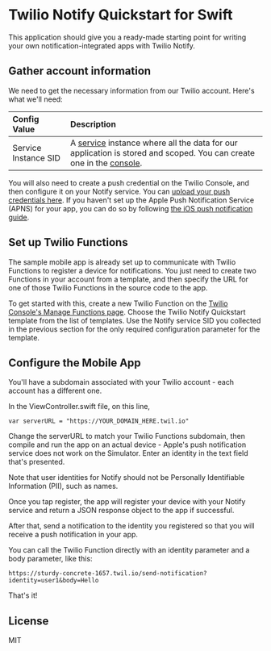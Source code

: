# Twilio Notify Quickstart for Swift

This application should give you a ready-made starting point for writing your
own notification-integrated apps with Twilio Notify. 

## Gather account information

We need to get the necessary information from our Twilio account. Here's what we'll need:

Config Value  | Description
:-------------  |:-------------
Service Instance SID | A [service](https://www.twilio.com/docs/api/notifications/rest/services) instance where all the data for our application is stored and scoped. You can create one in the [console](https://www.twilio.com/console/notify/services).

You will also need to create a push credential on the Twilio Console, and then configure it on your Notify service. You can [upload your push credentials here](https://www.twilio.com/console/notify/credentials/create). If you haven't set up the Apple Push Notification Service (APNS) for your app, you can do so by following [the iOS push notification guide](https://www.twilio.com/docs/api/notifications/guides/configuring-ios-push-notifications).

## Set up Twilio Functions

The sample mobile app is already set up to communicate with Twilio Functions to register a device for notifications. You just need to create two Functions in your account from a template, and then specify the URL for one of those Twilio Functions in the source code to the app.

To get started with this, create a new Twilio Function on the [Twilio Console's Manage Functions page](https://www.twilio.com/console/runtime/functions/manage). Choose the Twilio Notify Quickstart template from the list of templates.
Use the Notify service SID you collected in the previous section for the only required configuration parameter for the template.

## Configure the Mobile App

You'll have a subdomain associated with your Twilio account - each account has a different one.

In the ViewController.swift file, on this line,

    var serverURL = "https://YOUR_DOMAIN_HERE.twil.io"
    
Change the serverURL to match your Twilio Functions subdomain, then compile and run the app on an actual device - Apple's push notification service does not work on the Simulator. Enter an identity in the text field that's presented. 

Note that user identities for Notify should not be Personally Identifiable Information (PII), such as names. 

Once you tap register, the app will register your device with your Notify service and return a JSON response object to the app if successful. 

After that, send a notification to the identity you registered so that you will receive a push notification in your app. 

You can call the Twilio Function directly with an identity parameter and a body parameter, like this:

    https://sturdy-concrete-1657.twil.io/send-notification?identity=user1&body=Hello

That's it!

## License

MIT
